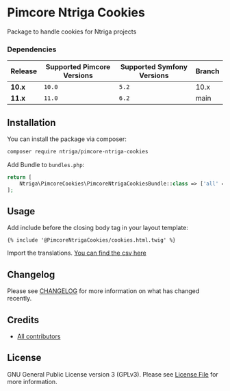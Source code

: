# Pimcore Ntriga Cookies

Package to handle cookies for Ntriga projects

### Dependencies

| Release  | Supported Pimcore Versions | Supported Symfony Versions | Branch  |
|----------|----------------------------|----------------------------|---------|
| **10.x** | `10.0`                     | `5.2`                      | 10.x    |
| **11.x** | `11.0`                     | `6.2`                      | main    |

## Installation

You can install the package via composer:

```bash
composer require ntriga/pimcore-ntriga-cookies
```

Add Bundle to `bundles.php`:

```php
return [
    Ntriga\PimcoreCookies\PimcoreNtrigaCookiesBundle::class => ['all' => true],
];
```

## Usage

Add include before the closing body tag in your layout template:
    
```twig
{% include '@PimcoreNtrigaCookies/cookies.html.twig' %}
```

Import the translations. [You can find the csv here](data/cookie-translations.csv)

## Changelog
Please see [CHANGELOG](CHANGELOG.md) for more information on what has changed recently.

## Credits
- [All contributors](../../contributors)

## License
GNU General Public License version 3 (GPLv3). Please see [License File](./LICENSE.md) for more information.

